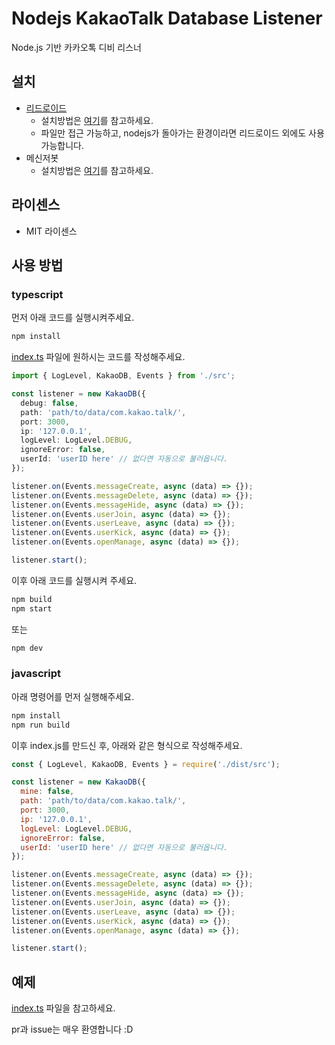 # Nodejs KakaoTalk Database Listener
Node.js 기반 카카오톡 디비 리스너

## 설치
 - [리드로이드](https://github.com/remote-android/redroid-doc)
   - 설치방법은 [여기](docs/redroid.md)를 참고하세요.
   - 파일만 접근 가능하고, nodejs가 돌아가는 환경이라면 리드로이드 외에도 사용 가능합니다.
 - 메신저봇
   - 설치방법은 [여기](/docs/msgbot.md)를 참고하세요.

## 라이센스
 - MIT 라이센스

## 사용 방법


### typescript
먼저 아래 코드를 실행시켜주세요.
```bash
npm install
```
[index.ts](/index.ts) 파일에 원하시는 코드를 작성해주세요.
```typescript
import { LogLevel, KakaoDB, Events } from './src';

const listener = new KakaoDB({
  debug: false,
  path: 'path/to/data/com.kakao.talk/',
  port: 3000,
  ip: '127.0.0.1',
  logLevel: LogLevel.DEBUG, 
  ignoreError: false,
  userId: 'userID here' // 없다면 자동으로 불러옵니다.
});

listener.on(Events.messageCreate, async (data) => {});
listener.on(Events.messageDelete, async (data) => {});
listener.on(Events.messageHide, async (data) => {});
listener.on(Events.userJoin, async (data) => {});
listener.on(Events.userLeave, async (data) => {});
listener.on(Events.userKick, async (data) => {});
listener.on(Events.openManage, async (data) => {});

listener.start();
```
이후 아래 코드를 실행시켜 주세요.
```bash
npm build
npm start
```
또는
``` bash
npm dev
```


### javascript
아래 명령어를 먼저 실행해주세요.
```bash
npm install
npm run build
```
이후 index.js를 만드신 후, 아래와 같은 형식으로 작성해주세요.
```javascript
const { LogLevel, KakaoDB, Events } = require('./dist/src');

const listener = new KakaoDB({
  mine: false,
  path: 'path/to/data/com.kakao.talk/',
  port: 3000,
  ip: '127.0.0.1',
  logLevel: LogLevel.DEBUG,
  ignoreError: false,
  userId: 'userID here' // 없다면 자동으로 불러옵니다.
});

listener.on(Events.messageCreate, async (data) => {});
listener.on(Events.messageDelete, async (data) => {});
listener.on(Events.messageHide, async (data) => {});
listener.on(Events.userJoin, async (data) => {});
listener.on(Events.userLeave, async (data) => {});
listener.on(Events.userKick, async (data) => {});
listener.on(Events.openManage, async (data) => {});

listener.start();
```

## 예제
[index.ts](/index.ts) 파일을 참고하세요.

pr과 issue는 매우 환영합니다 :D